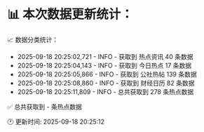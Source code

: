 📊 本次数据更新统计：
==========================

📈 数据分类统计：
- 2025-09-18 20:25:02,721 - INFO - 获取到 热点资讯 40 条数据
- 2025-09-18 20:25:04,143 - INFO - 获取到 今日热点 17 条数据
- 2025-09-18 20:25:05,866 - INFO - 获取到 公社热帖 139 条数据
- 2025-09-18 20:25:08,860 - INFO - 获取到 财经日历 82 条数据
- 2025-09-18 20:25:11,809 - INFO - 总共获取到 278 条热点数据

✅ 总共获取到 - 条热点数据

🕐 更新时间: 2025-09-18 20:25:12

